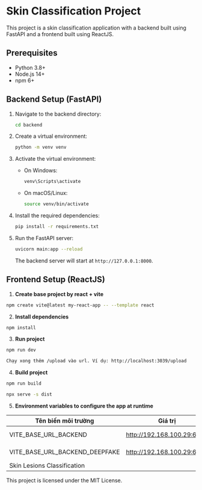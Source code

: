 # Skin Classification Project

This project is a skin classification application with a backend built using FastAPI and a frontend built using ReactJS.

## Prerequisites

- Python 3.8+
- Node.js 14+
- npm 6+

## Backend Setup (FastAPI)

1. Navigate to the backend directory:
    ```sh
    cd backend
    ```

2. Create a virtual environment:
    ```sh
    python -m venv venv
    ```

3. Activate the virtual environment:
    - On Windows:
        ```sh
        venv\Scripts\activate
        ```
    - On macOS/Linux:
        ```sh
        source venv/bin/activate
        ```

4. Install the required dependencies:
    ```sh
    pip install -r requirements.txt
    ```

5. Run the FastAPI server:
    ```sh
    uvicorn main:app --reload
    ```

    The backend server will start at `http://127.0.0.1:8000`.

## Frontend Setup (ReactJS)

1. **Create base project by react + vite**

```bash
npm create vite@latest my-react-app -- --template react
```

2. **Install dependencies**

```bash
npm install
```

3. **Run project**

```bash
npm run dev
```
```bash
Chạy xong thêm /upload vào url. Ví dụ: http://localhost:3039/upload
```

4. **Build project**

```bash
npm run build
```
```bash
npx serve -s dist
```

5. **Environment variables to configure the app at runtime**

| Tên biến môi trường      | Giá trị               | Mô tả                               |
| ------------------------ | --------------------- | ----------------------------------- |
| VITE_BASE_URL_BACKEND    | http://192.168.100.29:6879 | Url API backend                     |
| VITE_BASE_URL_BACKEND_DEEPFAKE    | http://192.168.100.29:6879 | Url API backend 
Skin Lesions Classification                    |


This project is licensed under the MIT License.